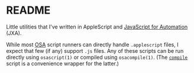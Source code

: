 README
======

Little utilities that I've written in AppleScript and
[JavaScript for Automation][JXA] (JXA).

While most [OSA][OSA] script runners can directly handle `.applescript`
files, I expect that few (if any) support `.js` files.  Any of these
scripts can be run directly using `osascript(1)` or compiled using
`osacompile(1)`.  (The [`compile`][compile] script is a convenience
wrapper for the latter.)

[COMPILE]: ../compile
[JXA]: https://developer.apple.com/library/archive/releasenotes/InterapplicationCommunication/RN-JavaScriptForAutomation/Articles/Introduction.html "JavaScript for Automation Release Notes - Apple Developer Documentation Archive"
[OSA]: https://developer.apple.com/library/archive/documentation/AppleScript/Conceptual/AppleScriptX/Concepts/osa.html "Open Scripting Architecture - AppleScript Overview - Apple Developer Documentation Archive"
